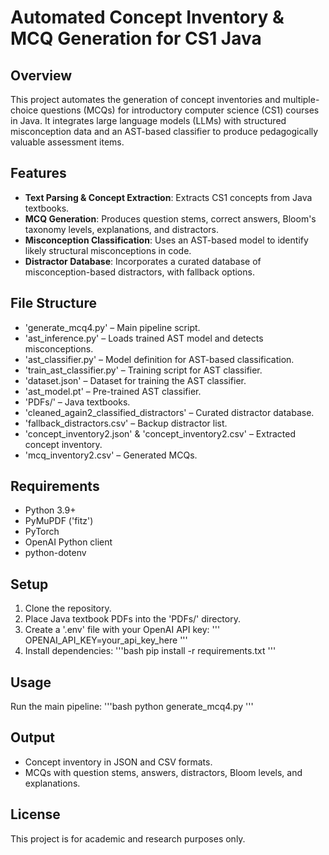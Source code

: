 # Automated Concept Inventory & MCQ Generation for CS1 Java

## Overview
This project automates the generation of concept inventories and multiple-choice questions (MCQs) for introductory computer science (CS1) courses in Java. It integrates large language models (LLMs) with structured misconception data and an AST-based classifier to produce pedagogically valuable assessment items.

## Features
- **Text Parsing & Concept Extraction**: Extracts CS1 concepts from Java textbooks.
- **MCQ Generation**: Produces question stems, correct answers, Bloom's taxonomy levels, explanations, and distractors.
- **Misconception Classification**: Uses an AST-based model to identify likely structural misconceptions in code.
- **Distractor Database**: Incorporates a curated database of misconception-based distractors, with fallback options.

## File Structure
- 'generate_mcq4.py' – Main pipeline script.
- 'ast_inference.py' – Loads trained AST model and detects misconceptions.
- 'ast_classifier.py' – Model definition for AST-based classification.
- 'train_ast_classifier.py' – Training script for AST classifier.
- 'dataset.json' – Dataset for training the AST classifier.
- 'ast_model.pt' – Pre-trained AST classifier.
- 'PDFs/' – Java textbooks.
- 'cleaned_again2_classified_distractors' – Curated distractor database.
- 'fallback_distractors.csv' – Backup distractor list.
- 'concept_inventory2.json' & 'concept_inventory2.csv' – Extracted concept inventory.
- 'mcq_inventory2.csv' – Generated MCQs.

## Requirements
- Python 3.9+
- PyMuPDF ('fitz')
- PyTorch
- OpenAI Python client
- python-dotenv

## Setup
1. Clone the repository.
2. Place Java textbook PDFs into the 'PDFs/' directory.
3. Create a '.env' file with your OpenAI API key:
   '''
   OPENAI_API_KEY=your_api_key_here
   '''
4. Install dependencies:
   '''bash
   pip install -r requirements.txt
   '''

## Usage
Run the main pipeline:
'''bash
python generate_mcq4.py
'''

## Output
- Concept inventory in JSON and CSV formats.
- MCQs with question stems, answers, distractors, Bloom levels, and explanations.

## License
This project is for academic and research purposes only.
